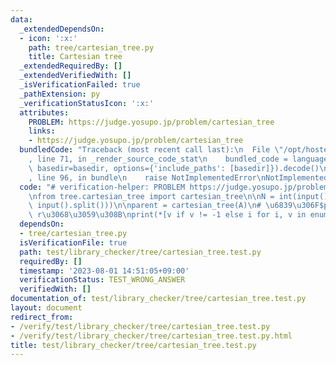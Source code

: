 ```yaml
---
data:
  _extendedDependsOn:
  - icon: ':x:'
    path: tree/cartesian_tree.py
    title: Cartesian tree
  _extendedRequiredBy: []
  _extendedVerifiedWith: []
  _isVerificationFailed: true
  _pathExtension: py
  _verificationStatusIcon: ':x:'
  attributes:
    PROBLEM: https://judge.yosupo.jp/problem/cartesian_tree
    links:
    - https://judge.yosupo.jp/problem/cartesian_tree
  bundledCode: "Traceback (most recent call last):\n  File \"/opt/hostedtoolcache/PyPy/3.10.13/x64/lib/pypy3.10/site-packages/onlinejudge_verify/documentation/build.py\"\
    , line 71, in _render_source_code_stat\n    bundled_code = language.bundle(stat.path,\
    \ basedir=basedir, options={'include_paths': [basedir]}).decode()\n  File \"/opt/hostedtoolcache/PyPy/3.10.13/x64/lib/pypy3.10/site-packages/onlinejudge_verify/languages/python.py\"\
    , line 96, in bundle\n    raise NotImplementedError\nNotImplementedError\n"
  code: "# verification-helper: PROBLEM https://judge.yosupo.jp/problem/cartesian_tree\n\
    \nfrom tree.cartesian_tree import cartesian_tree\n\nN = int(input())\nA = list(map(int,\
    \ input().split()))\n\nparent = cartesian_tree(A)\n# \u6839\u306F$parent_r$ =\
    \ r\u3068\u3059\u308B\nprint(*[v if v != -1 else i for i, v in enumerate(parent)])\n"
  dependsOn:
  - tree/cartesian_tree.py
  isVerificationFile: true
  path: test/library_checker/tree/cartesian_tree.test.py
  requiredBy: []
  timestamp: '2023-08-01 14:51:05+09:00'
  verificationStatus: TEST_WRONG_ANSWER
  verifiedWith: []
documentation_of: test/library_checker/tree/cartesian_tree.test.py
layout: document
redirect_from:
- /verify/test/library_checker/tree/cartesian_tree.test.py
- /verify/test/library_checker/tree/cartesian_tree.test.py.html
title: test/library_checker/tree/cartesian_tree.test.py
---
```

